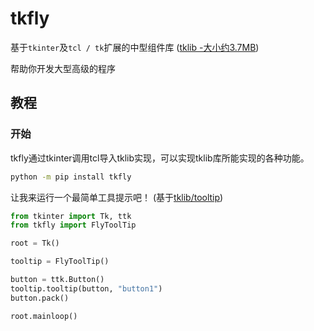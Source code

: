 # tkfly
基于`tkinter`及`tcl / tk`扩展的中型组件库
([tklib -大小约3.7MB](https://core.tcl-lang.org/tklib))

帮助你开发大型高级的程序

## 教程

### 开始
tkfly通过tkinter调用tcl导入tklib实现，可以实现tklib库所能实现的各种功能。
```bash
python -m pip install tkfly
```

让我来运行一个最简单工具提示吧！
(基于[tklib/tooltip](https://core.tcl-lang.org/tklib/doc/trunk/embedded/md/tklib/files/modules/tooltip/tooltip.md))
```python
from tkinter import Tk, ttk
from tkfly import FlyToolTip

root = Tk()

tooltip = FlyToolTip()

button = ttk.Button()
tooltip.tooltip(button, "button1")
button.pack()

root.mainloop()
```